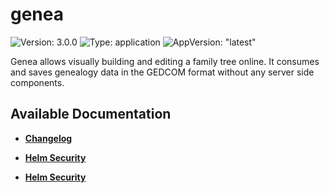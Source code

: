 # genea

![Version: 3.0.0](https://img.shields.io/badge/Version-3.0.0-informational?style=flat-square) ![Type: application](https://img.shields.io/badge/Type-application-informational?style=flat-square) ![AppVersion: "latest"](https://img.shields.io/badge/AppVersion-"latest"-informational?style=flat-square)

Genea allows visually building and editing a family tree online. It consumes and saves genealogy data in the GEDCOM format without any server side components.

## Available Documentation

- [**Changelog**](CHANGELOG)

- [**Helm Security**](container-security)

- [**Helm Security**](helm-security)

